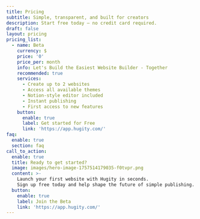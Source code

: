 ```yaml
---
title: Pricing
subtitle: Simple, transparent, and built for creators
description: Start free today — no credit card required.
draft: false
layout: pricing
pricing_list:
  - name: Beta
    currency: $
    price: '0'
    price_per: month
    info: Let's Build the Easiest Website Builder - Together
    recommended: true
    services:
      - Create up to 2 websites
      - Access all available themes
      - Notion-style editor included
      - Instant publishing
      - First access to new features
    button:
      enable: true
      label: Get started for Free
      link: 'https://app.hugity.com/'
faq:
  enable: true
  section: faq
call_to_action:
  enable: true
  title: Ready to get started?
  image: images/hero-image-1757514179035-f0tvpr.png
  content: >-
    Launch your first website with Hugity in seconds.
    Sign up free today and help shape the future of simple publishing.
  button:
    enable: true
    label: Join the Beta
    link: 'https://app.hugity.com/'
---
```

